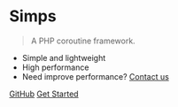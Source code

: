 # Simps

> A PHP coroutine framework.

* Simple and lightweight
* High performance
* Need improve performance? [Contact us](mailto:team@simps.io)

[GitHub](https://github.com/simple-swoole/simps)
[Get Started](#main)
